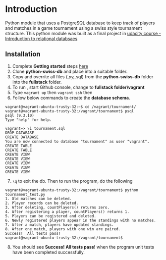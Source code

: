 # Introduction

Python module that uses a PostgreSQL database to keep track of players and matches in a game tournament using a swiss style tournament structure. This python module was built as a final project in  [udacity course - Introduction to relational databsaes](https://www.udacity.com/course/viewer#!/c-ud197)

## Installation

1. Complete **Getting started** steps [here](https://docs.google.com/document/d/16IgOm4XprTaKxAa8w02y028oBECOoB1EI1ReddADEeY/pub?embedded=true)
2. Clone **python-swiss-db** and place into a suitable folder.
3. Copy and overrite all files (*.py,*.sql) from the **python-swiss-db** folder into the **fullstack** folder.
4. To run , start Github console, change to **fullstack folder\vagrant** 
5. Type ```vagrant up``` then ```vagrant ssh``` then
6. Follow below commands to create the **database schema**.
```
vagrant@vagrant-ubuntu-trusty-32:~$ cd /vagrant/tournament/
vagrant@vagrant-ubuntu-trusty-32:/vagrant/tournament$ psql
psql (9.3.10)
Type "help" for help.

vagrant=> \i tournament.sql
DROP DATABASE
CREATE DATABASE
You are now connected to database "tournament" as user "vagrant".
CREATE TABLE
CREATE TABLE
CREATE VIEW
CREATE VIEW
CREATE VIEW
CREATE VIEW
CREATE VIEW
```
7. ```\q``` to exit the db. Then to run the program, do the following
```
vagrant@vagrant-ubuntu-trusty-32:/vagrant/tournament$ python tournament_test.py
1. Old matches can be deleted.
2. Player records can be deleted.
3. After deleting, countPlayers() returns zero.
4. After registering a player, countPlayers() returns 1.
5. Players can be registered and deleted.
6. Newly registered players appear in the standings with no matches.
7. After a match, players have updated standings.
8. After one match, players with one win are paired.
Success!  All tests pass!
vagrant@vagrant-ubuntu-trusty-32:/vagrant/tournament$
```
8. You should see **Success!  All tests pass!** when the program unit tests have been completed successfully.
